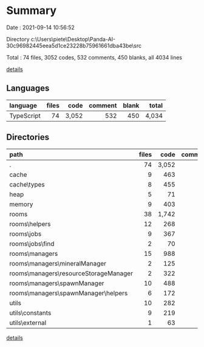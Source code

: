 # Summary

Date : 2021-09-14 10:56:52

Directory c:\Users\piete\Desktop\Panda-AI-30c96982445eea5d1ce23228b75961661dba43be\src

Total : 74 files,  3052 codes, 532 comments, 450 blanks, all 4034 lines

[details](details.md)

## Languages
| language | files | code | comment | blank | total |
| :--- | ---: | ---: | ---: | ---: | ---: |
| TypeScript | 74 | 3,052 | 532 | 450 | 4,034 |

## Directories
| path | files | code | comment | blank | total |
| :--- | ---: | ---: | ---: | ---: | ---: |
| . | 74 | 3,052 | 532 | 450 | 4,034 |
| cache | 9 | 463 | 63 | 64 | 590 |
| cache\types | 8 | 455 | 52 | 60 | 567 |
| heap | 5 | 71 | 18 | 16 | 105 |
| memory | 9 | 403 | 99 | 61 | 563 |
| rooms | 38 | 1,742 | 312 | 263 | 2,317 |
| rooms\helpers | 12 | 268 | 61 | 52 | 381 |
| rooms\jobs | 9 | 367 | 75 | 46 | 488 |
| rooms\jobs\find | 2 | 70 | 16 | 10 | 96 |
| rooms\managers | 15 | 988 | 145 | 133 | 1,266 |
| rooms\managers\mineralManager | 2 | 125 | 21 | 23 | 169 |
| rooms\managers\resourceStorageManager | 2 | 322 | 33 | 26 | 381 |
| rooms\managers\spawnManager | 10 | 488 | 82 | 78 | 648 |
| rooms\managers\spawnManager\helpers | 6 | 172 | 43 | 33 | 248 |
| utils | 10 | 282 | 30 | 30 | 342 |
| utils\constants | 9 | 219 | 8 | 20 | 247 |
| utils\external | 1 | 63 | 22 | 10 | 95 |

[details](details.md)